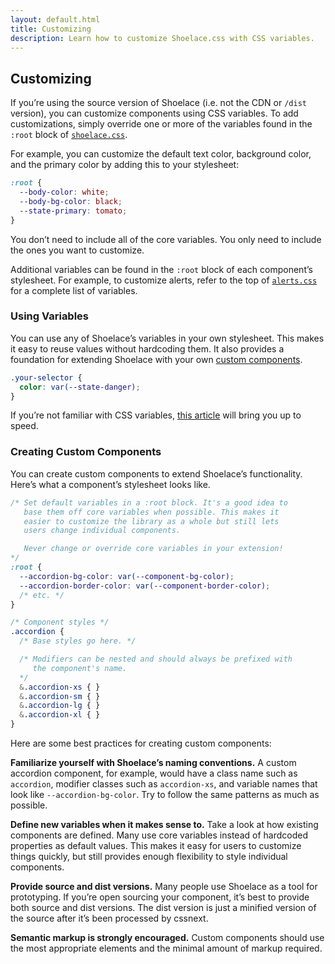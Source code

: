 ```yaml
---
layout: default.html
title: Customizing
description: Learn how to customize Shoelace.css with CSS variables.
---
```


## Customizing

If you’re using the source version of Shoelace (i.e. not the CDN or `/dist` version), you can customize components using CSS variables. To add customizations, simply override one or more of the variables found in the `:root` block of [`shoelace.css`](../source/css/shoelace.css).

For example, you can customize the default text color, background color, and the primary color by adding this to your stylesheet:

```css
:root {
  --body-color: white;
  --body-bg-color: black;
  --state-primary: tomato;
}
```

You don’t need to include all of the core variables. You only need to include the ones you want to customize.

Additional variables can be found in the `:root` block of each component’s stylesheet. For example, to customize alerts, refer to the top of [`alerts.css`](https://github.com/claviska/shoelace-css/blob/master/source/css/alerts.css) for a complete list of variables.

### Using Variables

You can use any of Shoelace’s variables in your own stylesheet. This makes it easy to reuse values without hardcoding them. It also provides a foundation for extending Shoelace with your own [custom components](#creating-custom-components).

```css
.your-selector {
  color: var(--state-danger);
}
```

If you’re not familiar with CSS variables, [this article](https://developer.mozilla.org/en-US/docs/Web/CSS/Using_CSS_variables) will bring you up to speed.

### Creating Custom Components

You can create custom components to extend Shoelace’s functionality. Here’s what a component’s stylesheet looks like.

```css
/* Set default variables in a :root block. It's a good idea to
   base them off core variables when possible. This makes it
   easier to customize the library as a whole but still lets
   users change individual components.

   Never change or override core variables in your extension!
*/
:root {
  --accordion-bg-color: var(--component-bg-color);
  --accordion-border-color: var(--component-border-color);
  /* etc. */
}

/* Component styles */
.accordion {
  /* Base styles go here. */

  /* Modifiers can be nested and should always be prefixed with
     the component's name.
  */
  &.accordion-xs { }
  &.accordion-sm { }
  &.accordion-lg { }
  &.accordion-xl { }
}
```

Here are some best practices for creating custom components:

**Familiarize yourself with Shoelace’s naming conventions.** A custom accordion component, for example, would have a class name such as `accordion`, modifier classes such as `accordion-xs`, and variable names that look like `--accordion-bg-color`. Try to follow the same patterns as much as possible.

**Define new variables when it makes sense to.** Take a look at how existing components are defined. Many use core variables instead of hardcoded properties as default values. This makes it easy for users to customize things quickly, but still provides enough flexibility to style individual components.

**Provide source and dist versions.** Many people use Shoelace as a tool for prototyping. If you’re open sourcing your component, it’s best to provide both source and dist versions. The dist version is just a minified version of the source after it’s been processed by cssnext.

**Semantic markup is strongly encouraged.** Custom components should use the most appropriate elements and the minimal amount of markup required.

